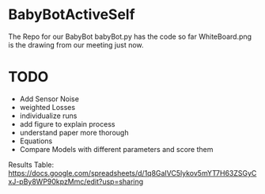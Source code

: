 # BabyBotActiveSelf
The Repo for our BabyBot
babyBot.py has the code so far
WhiteBoard.png is the drawing from our meeting just now.

# TODO
- Add Sensor Noise
- weighted Losses
- individualize runs
- add figure to explain process
- understand paper more thorough
- Equations
- Compare Models with different parameters and score them

  
Results Table: https://docs.google.com/spreadsheets/d/1q8GaIVC5lykov5mYT7H63ZSGyCxJ-pBy8WP90kpzMmc/edit?usp=sharing
